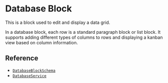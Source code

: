 # Database Block

This is a block used to edit and display a data grid.

In a database block, each row is a standard paragraph block or list block. It supports adding different types of columns to rows and displaying a kanban view based on column information.

## Reference

- [`DatabaseBlockSchema`](/api/@blocksuite/blocks/variables/DatabaseBlockSchema.html)
- [`DatabaseService`](/api/@blocksuite/blocks/classes/DatabaseService.html)
